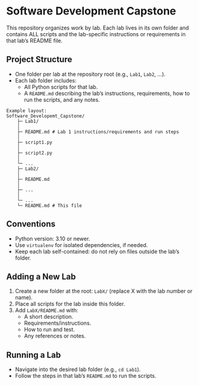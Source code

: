 # Software Development Capstone

This repository organizes work by lab. 
Each lab lives in its own folder and contains ALL scripts and the lab-specific instructions or requirements in that lab’s README file.

## Project Structure

- One folder per lab at the repository root (e.g., `Lab1`, `Lab2`, ...).
- Each lab folder includes:
  - All Python scripts for that lab.
  - A `README.md` describing the lab’s instructions, requirements, how to run the scripts, and any notes.
```
Example layout:
Software_Developemt_Capstone/ 
    ├─ Lab1/ 
    │ 
    ├─ README.md # Lab 1 instructions/requirements and run steps 
    │ 
    ├─ script1.py 
    │ 
    ├─ script2.py 
    │ 
    └─ ... 
    ├─ Lab2/ 
    │ 
    ├─ README.md 
    │ 
    ├─ ... 
    │ 
    └─ ... 
    └─ README.md # This file

```
## Conventions

- Python version: 3.10 or newer.
- Use `virtualenv` for isolated dependencies, if needed.
- Keep each lab self-contained: do not rely on files outside the lab’s folder.

## Adding a New Lab

1. Create a new folder at the root: `LabX/` (replace X with the lab number or name).
2. Place all scripts for the lab inside this folder.
3. Add `LabX/README.md` with:
    - A short description.
    - Requirements/instructions.
    - How to run and test.
    - Any references or notes.

## Running a Lab

- Navigate into the desired lab folder (e.g., `cd Lab1`).
- Follow the steps in that lab’s `README.md` to run the scripts.
